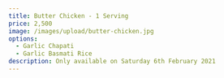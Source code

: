 ```yaml
---
title: Butter Chicken - 1 Serving
price: 2,500
image: /images/upload/butter-chicken.jpg
options:
  - Garlic Chapati
  - Garlic Basmati Rice
description: Only available on Saturday 6th February 2021
---
```

